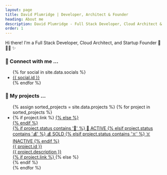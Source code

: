 ```yaml
---
layout: page
title: David Plumridge | Developer, Architect & Founder
heading: About me
description: David Plumridge - Full Stack Developer, Cloud Architect & Startup Founder. Building innovative solutions with modern web technologies.
order: 1
---
```


Hi there! I'm a Full Stack Developer, Cloud Architect, and Startup Founder 🚀 👨‍💻 ✨

### 🤝 Connect with me ...
<ul class="social-links">
  {% for social in site.data.socials %}
    <li>
      <a href="{{ social.href }}" target="_blank" title="Connect on {{ social.id }}">
        <i class="fa {{ social.fa-icon }}"></i>
        {{ social.id }}
      </a>
    </li>
  {% endfor %}
</ul>

### 🚧 My projects ...

<div class="projects-container">
  <ul class="projects-list">
    {% assign sorted_projects = site.data.projects %}
    {% for project in sorted_projects %}
    <li class="project-item">
      {% if project.link %}
        <a href="{{ project.link }}" target="_blank" class="project-card-link">
      {% else %}
        <div class="project-card-link no-link">
      {% endif %}
        <div class="project-card">
          {% if project.status contains '🚀' %}
            <span class="status-badge active">🚀 ACTIVE</span>
          {% elsif project.status contains '💰' %}
            <span class="status-badge sold">💰 SOLD</span>
          {% elsif project.status contains '☠️' %}
            <span class="status-badge inactive">☠️ INACTIVE</span>
          {% endif %}
          <div class="project-details">
            <div class="project-title">{{ project.id }}</div>
            <div class="project-description">{{ project.description }}</div>
          </div>
        </div>
      {% if project.link %}
        </a>
      {% else %}
        </div>
      {% endif %}
    </li>
    {% endfor %}
  </ul>
</div>

